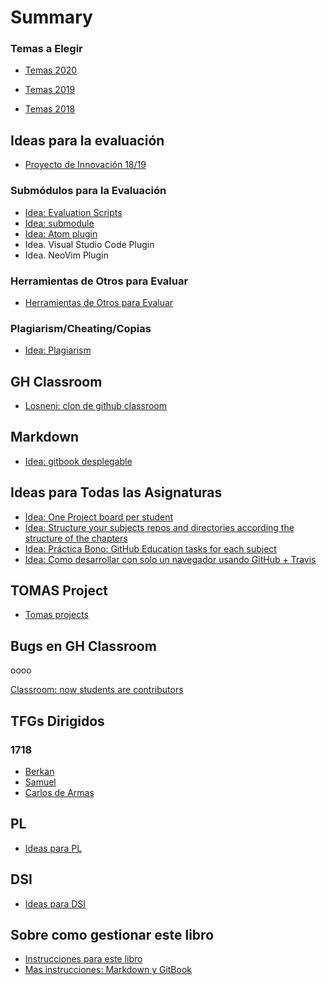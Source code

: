 # Summary

### Temas a Elegir

* [Temas 2020](temas2020.md)

* [Temas 2019](temas2019.md)

* [Temas 2018](temas2018.md)

## Ideas para la evaluación

* [Proyecto de Innovación 18/19](https://github.com/ULL-LSI/proyectos-de-innovacion-2018-2019)

### Submódulos para la Evaluación

* [Idea: Evaluation Scripts](evaluation-scripts.md)
* [Idea: submodule](submodule.md)
* [Idea: Atom plugin](atom-plugin.md)
* Idea. Visual Studio Code Plugin
* Idea. NeoVim Plugin

### Herramientas de Otros para Evaluar

* [Herramientas de Otros para Evaluar](otros.md)

### Plagiarism/Cheating/Copias

* [Idea: Plagiarism](plagiarism.md)

## GH Classroom

* [Losneni: clon de github classroom](https://github.com/ULL-ESIT-GRADOII-TFG/classroom/projects/1)


## Markdown

* [Idea: gitbook desplegable](desplegable-gitbook.md)

## Ideas para Todas las Asignaturas

* [Idea: One Project board per student](one-project-board-per-student.md)
* [Idea: Structure your subjects repos and directories according the structure of the chapters](subject-file-hierarchy.md)
* [Idea: Práctica Bono: GitHub Education tasks for each subject](github-education.md)
* [Idea: Como desarrollar con solo un navegador usando GitHub + Travis](cloud-development.md)


## TOMAS Project

* [Tomas projects](tomas.md)

## Bugs en GH Classroom

oooo

 [Classroom: now students are contributors](ghedsh-contributors.md)

## TFGs Dirigidos

### 1718

* [Berkan](berkan.md)
* [Samuel](samuel.md)
* [Carlos de Armas](carlos-armas.md)

## PL

* [Ideas para PL](pl-ideas.md)


## DSI

*  [Ideas para DSI](dsi-ideas.md)

## Sobre como gestionar este libro

* [Instrucciones para este libro](README.md)
* [Mas instrucciones: Markdown y GitBook](gitbook.md)
